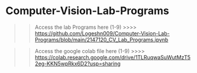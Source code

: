 # Computer-Vision-Lab-Programs

>> Access the lab Programs here (1-9) >>>> https://github.com/Logeshn009/Computer-Vision-Lab-Programs/blob/main/2147120_CV_Lab_Programs.ipynb

>> Access the google colab file here (1-9) >>>> https://colab.research.google.com/drive/1TLRuqwaSuWutMzT52eg-KKN5wpRkx6D2?usp=sharing

